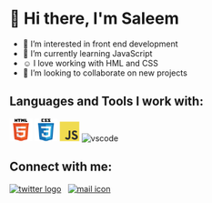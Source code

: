 <h1> 👋 Hi there, I'm Saleem </h1>


- 👀 I’m interested in front end development 
- 🌱 I’m currently learning JavaScript
- ☺️ I love working with HML and CSS
- 💞️ I’m looking to collaborate on new projects
<!--- - 📫 How to reach me saleemismail14@yahoo.com  --->

## Languages and Tools I work with:
<p><img src="https://raw.githubusercontent.com/devicons/devicon/master/icons/html5/html5-original-wordmark.svg" alt="html5" width="40" height="40"/>
<img src="https://raw.githubusercontent.com/devicons/devicon/master/icons/css3/css3-original-wordmark.svg" alt="css3" width="40" height="40"/>
<img src="https://raw.githubusercontent.com/devicons/devicon/master/icons/javascript/javascript-original.svg" alt="javascript" width="35" height="35"/>
<img src="https://cdn.jsdelivr.net/gh/devicons/devicon/icons/vscode/vscode-original.svg" alt="vscode" width="35" height="35"/>
</p>

## Connect with me:
<a href="https://www.twitter.com/thesaleem_" target="_blank"><img src="https://cdn-icons-png.flaticon.com/512/733/733579.png" alt="twitter logo" height="auto" width="30"></a> &nbsp;
<a href="mailto:saleemismail14@yahoo.com" target="_blank"><img src="https://cdn-icons.flaticon.com/png/512/1015/premium/1015807.png?token=exp=1643964794~hmac=58ae5e18ef1a7e7f58ae556b2489f3cf" alt="mail icon" height="auto" width="30"></a>
<!---
Thesaleem/Thesaleem is a ✨ special ✨ repository because its `README.md` (this file) appears on your GitHub profile.
You can click the Preview link to take a look at your changes.
--->
